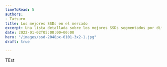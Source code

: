 ```yaml
---
timeToRead: 5
authors:
- Tatsuro
title: Los mejores SSDs en el mercado
excerpt: Una lista detallada sobre los mejores SSDs segmentados por diferentes categorias.
date: 2022-01-02T05:00:00+00:00
hero: "/images/ssd-2048px-0101-3x2-1.jpg"
draft: true

---
```

TEst